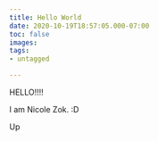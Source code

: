 ```yaml
---
title: Hello World
date: 2020-10-19T18:57:05.000-07:00
toc: false
images: 
tags:
- untagged

---
```

HELLO!!!!

I am Nicole Zok. :D

Up